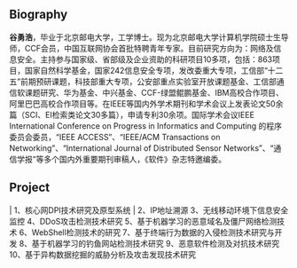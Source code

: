 ## Biography

**谷勇浩**，毕业于北京邮电大学，工学博士。现为北京邮电大学计算机学院硕士生导师，CCF会员，中国互联网协会首批特聘青年专家。目前研究方向为：网络及信息安全。主持参与国家级、省部级及企业资助的科研项目10多项，包括：863项目，国家自然科学基金，国家242信息安全专项，发改委重大专项，工信部“十二五”前期预研课题，科技部重大专项，公安部重点实验室开放课题基金、工信部通信软课题研究、华为基金、中兴基金、CCF-绿盟鲲鹏基金、IBM高校合作项目、阿里巴巴高校合作项目等。在IEEE等国内外学术期刊和学术会议上发表论文50余篇（SCI、EI检索类论文30多篇），申请专利30余项。国际学术会议IEEE International Conference on Progress in Informatics and Computing 的程序委员会委员，“IEEE ACCESS”、“IEEE/ACM Transactions on Networking”、“International Journal of Distributed Sensor Networks”、“通信学报”等多个国内外重要期刊审稿人，《软件》杂志特邀编委。

## Project
| 1、核心网DPI技术研究及原型系统
| 2、IP地址溯源
3、无线移动环境下信息安全监控
4、DDoS攻击检测技术研究
5、基于机器学习的恶意域名及僵尸网络检测技术
6、WebShell检测技术的研究
7、基于终端行为数据的入侵检测技术研究与开发
8、基于机器学习的钓鱼网站检测技术研究
9、恶意软件检测及对抗技术研究
10、基于异构数据挖掘的威胁分析及攻击发现技术研究

